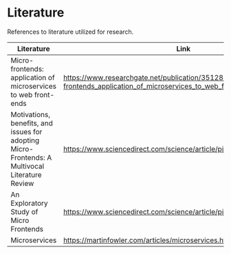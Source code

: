 # Literature
References to literature utilized for research.

| Literature | Link | READ |
| ------ | ------ | ------ |
| Micro-frontends: application of microservices to web front-ends | https://www.researchgate.net/publication/351282486_Micro-frontends_application_of_microservices_to_web_front-ends | ✓ |
| Motivations, benefits, and issues for adopting Micro-Frontends: A Multivocal Literature Review | https://www.sciencedirect.com/science/article/pii/S0950584921000549 | ✓ |
| An Exploratory Study of Micro Frontends | https://www.sciencedirect.com/science/article/pii/S0950584921000549 | ✗|
| Microservices | https://martinfowler.com/articles/microservices.html | ✗ |